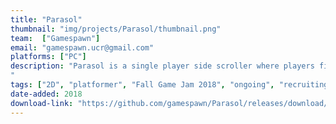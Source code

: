 ```yaml
---
title: "Parasol"
thumbnail: "img/projects/Parasol/thumbnail.png"
team:  ["Gamespawn"]
email: "gamespawn.ucr@gmail.com"
platforms: ["PC"]
description: "Parasol is a single player side scroller where players fight enemies through multitrack levels with vertically separated diverging pathways. Over the course of the game, players unlock new powers for each mode including a grappling hook and slow-fall ability. Meet a colorful cast of characters along the way, including helpful shop keeps and corrupt policemen.
"
tags: ["2D", "platformer", "Fall Game Jam 2018", "ongoing", "recruiting"]
date-added: 2018
download-link: "https://github.com/gamespawn/Parasol/releases/download/1.0/Parasol.7z"
---
```

